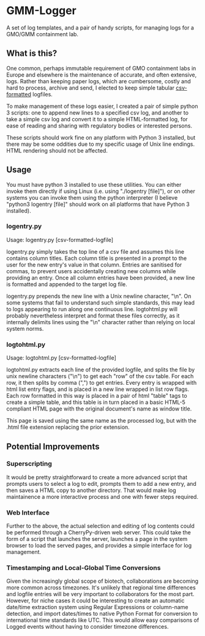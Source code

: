 # GMM-Logger
A set of log templates, and a pair of handy scripts, for managing logs for a GMO/GMM containment lab.

## What is this?
One common, perhaps immutable requirement of GMO containment labs in Europe and elsewhere is the maintenance of accurate, and often extensive, logs. Rather than keeping paper logs, which are cumbersome, costly and hard to process, archive and send, I elected to keep simple tabular [csv-formatted](https://en.wikipedia.org/wiki/Comma_separated_values "Wikipedia entry for CSV format") logfiles.

To make management of these logs easier, I created a pair of simple python 3 scripts: one to append new lines to a specified csv log, and another to take a simple csv log and convert it to a simple HTML-formatted log, for ease of reading and sharing with regulatory bodies or interested persons.

These scripts should work fine on any platform with Python 3 installed, but there may be some oddities due to my specific usage of Unix line endings. HTML rendering should not be affected.

## Usage
You must have python 3 installed to use these utilities. You can either invoke them directly if using Linux (i.e. using "./logentry [file]"), or on other systems you can invoke them using the python interpreter (I believe "python3 logentry [file]" should work on all platforms that have Python 3 installed).

### logentry.py
Usage: logentry.py [csv-formatted-logfile]

logentry.py simply takes the top line of a csv file and assumes this line contains column titles. Each column title is presented in a prompt to the user for the new entry's value in that column. Entries are sanitised for commas, to prevent users accidentally creating new columns while providing an entry. Once all column entries have been provided, a new line is formatted and appended to the target log file.

logentry.py prepends the new line with a Unix newline character, "\n". On some systems that fail to understand such simple standards, this may lead to logs appearing to run along one continuous line. logtohtml.py will probably nevertheless interpret and format these files correctly, as it internally delimits lines using the "\n" character rather than relying on local system norms.

### logtohtml.py
Usage: logtohtml.py [csv-formatted-logfile]

logtohtml.py extracts each line of the provided logfile, and splits the file by unix newline characters ("\n") to get each "row" of the csv table. For each row, it then splits by comma (",") to get entries. Every entry is wrapped with html list entry flags, and is placed in a new line wrapped in list row flags. Each row formatted in this way is placed in a pair of html "table" tags to create a simple table, and this table is in turn placed in a basic HTML-5 compliant HTML page with the original document's name as window title.

This page is saved using the same name as the processed log, but with the .html file extension replacing the prior extension.

## Potential Improvements
### Superscripting
It would be pretty straightforward to create a more advanced script that prompts users to select a log to edit, prompts them to add a new entry, and then saves a HTML copy to another directory. That would make log maintainence a more interactive process and one with fewer steps required.

### Web Interface
Further to the above, the actual selection and editing of log contents could be performed through a CherryPy-driven web server. This could take the form of a script that launches the server, launches a page in the system browser to load the served pages, and provides a simple interface for log management.

### Timestamping and Local-Global Time Conversions
Given the increasingly global scope of biotech, collaborations are becoming more common across timezones. It's unlikely that regional time differences and logfile entries will be very important to collaborators for the most part. However, for niche cases it could be interesting to create an automatic date/time extraction system using Regular Expressions or column-name detection, and import dates/times to native Python Format for conversion to international time standards like UTC. This would allow easy comparisons of Logged events without having to consider timezone differences.
